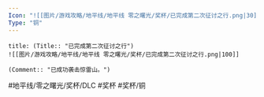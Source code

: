 ```yaml
---
Icon: "![[图片/游戏攻略/地平线/地平线 零之曙光/奖杯/已完成第二次征讨之行.png|30]]"
Type: "铜"
---
```

```ad-common-bronze-trophy
title: (Title:: "已完成第二次征讨之行")
![[图片/游戏攻略/地平线/地平线 零之曙光/奖杯/已完成第二次征讨之行.png|100]]

(Comment:: "已成功袭击惊雷山。")
```

#地平线/零之曙光/奖杯/DLC #奖杯 #奖杯/铜
